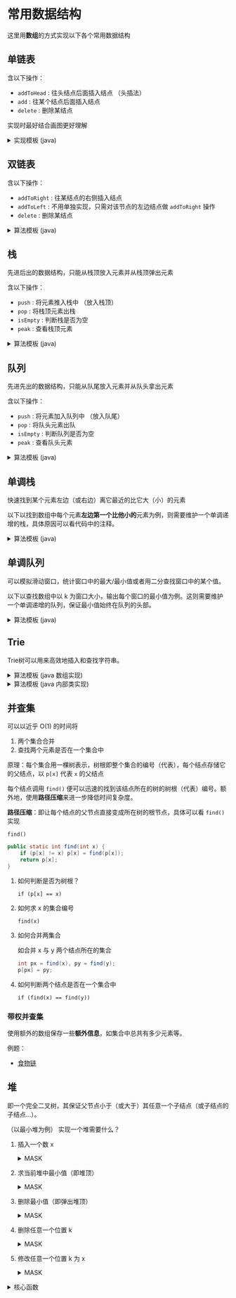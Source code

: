# 常用数据结构

这里用**数组**的方式实现以下各个常用数据结构

## 单链表

含以下操作：
- `addToHead` : 往头结点后面插入结点 （头插法）
- `add` : 往某个结点后面插入结点
- `delete` : 删除某结点

实现时最好结合画图更好理解
<details>
<summary>实现模板 (java)</summary>

```java
static int N = 100010; // 开的数组大小，根据需求去开
    
// e: 结点 i 的值
// ne: 结点 i 的 next 值
// head: 头结点指向哪个下标
// idx: 当前用到了哪个点
static int[] e = new int[N], ne = new int[N];
static int head = -1, idx = 0;

public static void addToHead(int x) {
    e[idx] = x;
    ne[idx] = head;
    head = idx;
    idx ++;
}

public static void add(int k, int x) {
    e[idx] = x;
    ne[idx] = ne[k];
    ne[k] = idx;
    idx++;
}

public static void delete(int k) {
    ne[k] = ne[ne[k]];
}
```

</details>

## 双链表

含以下操作：
- `addToRight` : 往某结点的右侧插入结点
- `addToLeft` : 不用单独实现，只需对该节点的左边结点做 `addToRight` 操作
- `delete` : 删除某结点

<details>
<summary>算法模板 (java)</summary>

```java
static int N = 100010; // 开的数组大小，根据需求去开

// e: 结点 i 的值
// l: 结点 i 的 left 值 (即左侧结点)
// r: 结点 i 的 right 值 (即右侧结点)
// head: 头结点指向哪个下标
// idx: 当前用到了哪个点
static int[] e = new int[N], l = new int[N], r = new int[N];
static int idx;

public static void init() {
    // 注：这里idx = 0 为左端点， idx = 1 为右端点, 所以 idx 从 2 开始
    r[0] = 1;
    l[1] = 0;
    idx = 2;
}

// 在节点 k 的右侧插入
public static void insertToRight(int k, int x) {
    e[idx] = x;
    r[idx] = r[k];
    l[idx] = k;
    l[r[k]] = idx;
    r[k] = idx;
    idx++;
}

// 删除节点 k
public static void delete(int k) {
    l[r[k]] = l[k];
    r[l[k]] = r[k];
}
```

</details>

## 栈

先进后出的数据结构，只能从栈顶放入元素并从栈顶弹出元素

含以下操作：
- `push` : 将元素推入栈中 （放入栈顶）
- `pop` : 将栈顶元素出栈 
- `isEmpty` : 判断栈是否为空
- `peak` : 查看栈顶元素

<details>
<summary>算法模板 (java)</summary>

```java
static int N = 100010; // 开的数组大小，根据需求去开
    
static int[] stk = new int[N]; // 栈底层的数组
static int tt = 0; // 指向栈顶的指针，这里以 tt = 1 开始表示栈中有元素

public static void push(int x) {
    stk[++tt] = x;
}

public static void pop() {
    tt--;
}

public static boolean isEmpty() {
    return tt <= 0;
}

public static int peak() {
    return stk[tt];
}
```

</details>

## 队列

先进先出的数据结构，只能从队尾放入元素并从队头拿出元素

含以下操作：
- `push` : 将元素加入队列中 （放入队尾）
- `pop` : 将队头元素出队 
- `isEmpty` : 判断队列是否为空
- `peak` : 查看队头元素

<details>
<summary>算法模板 (java)</summary>

```java
static int N = 100010; // 开的数组大小，根据需求去开
    
static int[] q = new int[N]; // 队列底层的数组
static int hh = 0, tt = -1; // hh 代表指向队头元素，tt 代表指向队尾元素 （tt 从 0 开始表示队列有元素）

public static void push(int x) {
    q[++tt] = x;
}

public static int pop() {
    return (hh++);
}

public static boolean isEmpty () {
    return hh > tt;
}

public static int peak() {
    return q[hh];
}
```

</details>


## 单调栈

快速找到某个元素左边（或右边）离它最近的比它大（小）的元素

以下以找到数组中每个元素**左边第一个比他小的**元素为例，则需要维护一个单调递增的栈，具体原因可以看代码中的注释。
<details>
<summary>算法模板 (java)</summary>

```java
static int N = 100010; // 开的数组大小，根据需求去开
    
static int[] q = new int[N]; // 栈底层的数组，模拟栈
static int tt = -1; // 指向栈顶的指针，这里以 tt = 1 开始表示栈中有元素）

// 遍历 a 数组
for (int i = 0; i < n; i++) {
    int x = a[i];
    
    // 若当前元素比栈顶元素小或相等则弹出栈顶元素
    // 因为 当前元素 比起 栈顶元素 而言，比栈顶元素离 x 近且又比它小，栈顶元素对之后的元素就无用了
    while (tt >= 0 && q[tt] >= x) tt--; 
    
    if (tt < 0) System.out.print(-1 + " "); // 若栈中无元素，返回 -1
    else System.out.print(q[tt] + " ");
    
    q[++tt] = x;
}
```

</details>

## 单调队列

可以模拟滑动窗口，统计窗口中的最大/最小值或者用二分查找窗口中的某个值。

以下以查找数组中以 k 为窗口大小，输出每个窗口的最小值为例。这则需要维护一个单调递增的队列，保证最小值始终在队列的头部。

<details>
<summary>算法模板 (java)</summary>

```java
static int N = 100010; // 开的数组大小，根据需求去开
    
static int[] q = new int[N]; // 队列底层的数组
static int hh = 0, tt = -1; // hh 代表指向队头元素，tt 代表指向队尾元素 （tt 从 0 开始表示队列有元素）
        
hh = 0; tt = -1;
for (int i = 0; i < n; i++) {
    // 若队列大于窗口大小，则从头部开始出队直到符合窗口大小
    if (hh <= tt && i - k + 1 > q[hh]) hh++;
    

    // 从队尾开始淘汰比 当前元素a[i] 大的元素，维护一个单调增队列
    while (hh <= tt && a[q[tt]] >= a[i]) tt--;
    q[++tt] = i;
    
    if (i >= k - 1) wr.write(a[q[hh]] + " "); // 单调增队列最小值在队头
}
```

</details>


## Trie

Trie树可以用来高效地插入和查找字符串。

<details>
<summary>算法模板 (java 数组实现)</summary>

```java
static int N = 100010;
static int[][] son = new int[N][26];
static int[] cnt = new int[N];
static int idx = 0;

public static void insert(String word) {
    int p = 0;
    
    for (char c : word.toCharArray()) {
        int u = c -'a';
        if (son[p][u] == 0) son[p][u] = ++idx;
        p = son[p][u];
    }
    
    cnt[p]++;
}

public static int query(String word) {
    int p = 0;
    
    for (char c : word.toCharArray()) {
        int u = c - 'a';
        if (son[p][u] == 0) return 0;
        p = son[p][u];
    }
    
    return cnt[p];
}
```

</details>

<details>
<summary>算法模板 (java 内部类实现)</summary>

```java
static class Node {
    Node[] children = new Node[26];
    int cnt = 0;
}

public void insert(Node root, String word) {
    Node p = root;
    
    for (char c : word.toCharArray()) {
        int u = c -'a';
        if (p.children[u] == null) p.children[u] = new Node();
        p = p.children[u];
    }
    
    p.cnt++;
}

public int query(Node root, String word) {
    Node p = root;
    
    for (char c : word.toCharArray()) {
        int u = c - 'a';
        if (p.children[u] == null) return 0;
        p = p.children[u];
    }
    
    return p.cnt;
}
```

</details>

## 并查集

可以以近乎 O(1) 的时间将
1. 两个集合合并
2. 查找两个元素是否在一个集合中

原理：每个集合用一棵树表示，树根即整个集合的编号（代表），每个结点存储它的父结点，以 `p[x]` 代表 `x` 的父结点

每个结点调用 `find()` 便可以迅速的找到该结点所在的树的树根（代表）编号。额外地，使用**路径压缩**来进一步降低时间复杂度。

**路径压缩**：即让每个结点的父节点直接变成所在树的根节点，具体可以看 `find()` 实现

`find()`
```java
public static int find(int x) {
    if (p[x] != x) p[x] = find(p[x]);
    return p[x];
}
```

1. 如何判断是否为树根？

    `if (p[x] == x)`

2. 如何求 x 的集合编号

    `find(x)`

3. 如何合并两集合

    如合并 x 与 y 两个结点所在的集合
    ```java
    int px = find(x), py = find(y);
    p[px] = py;

4. 如何判断两个结点是否在一个集合中

    `if (find(x) == find(y))`

### 带权并查集

使用额外的数组保存一些**额外信息**，如集合中总共有多少元素等。

例题：
- [食物链](https://www.acwing.com/problem/content/242/)

## 堆

即一个完全二叉树，其保证父节点小于（或大于）其任意一个子结点（或子结点的子结点...）。

（以最小堆为例）
实现一个堆需要什么？

1. 插入一个数 x
    <details>
    <summary>MASK</summary>

    ```java
    heap[++size] = x;
    up(x); // 上浮
    ```

    </details>
    
2. 求当前堆中最小值（即堆顶）
    <details>
    <summary>MASK</summary>
    
    `return heap[1]; // 默认下标从 1 开始`

    </details>

3. 删除最小值（即弹出堆顶）
    <details>
    <summary>MASK</summary>
    
    ```java
    heap[1] = heap[size];
    size--;
    down(1); // 下沉
    ```

    </details>

4. 删除任意一个位置 k
    <details>
    <summary>MASK</summary>
    
    ```java
    heap[k] = heap[size];
    size--;
    down(k); // 下沉
    ```

    </details>
    
5. 修改任意一个位置 k 为 x
    <details>
    <summary>MASK</summary>
    
    ```java
    heap[k] = x;
    // 因为不知道当前 x 应该上浮还是下沉，所以索性都做一遍，不会对结果造成影响
    down(k); // 下沉
    up(k); // 上浮
    ```

    </details>

<details>
<summary>核心函数</summary>

```java
int[] h; // 存储堆的底层数组，默认下标从 1 开始
int size; // 堆的大小

// 将位置 u 下沉
public static void down(int u) {
    int t = u;
    if (2*u <= size && h[2*u] < h[t]) t = 2*u;
    if (2*u + 1 <= size && h[2*u+1] < h[t]) t = 2*u + 1;
    
    if (u != t) {
        swap(u, t);
        down(t);
    }
}

public static void swap(int x, int y) {
    int tmp = h[x];
    h[x] = h[y];
    h[y] = tmp;
}
```

</details>